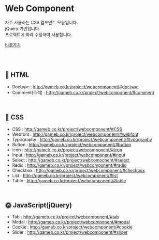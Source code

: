 # Web Component

자주 사용하는 CSS 컴포넌트 모음입니다.<br>
jQuery 기반입니다.<br>
프로젝트에 따라 수정하여 사용합니다.

<a href="http://gameb.co.kr/project/webcomponent/" target="_blank">
    바로가기
</a>

<br><br>

## :page_facing_up: HTML

- Doctype : http://gameb.co.kr/project/webcomponent/#doctype
- Comment(주석) : http://gameb.co.kr/project/webcomponent/#comment

<br>

## :art: CSS

- CSS : http://gameb.co.kr/project/webcomponent/#CSS
- Webfont : http://gameb.co.kr/project/webcomponent/#webfont
- Typography : http://gameb.co.kr/project/webcomponent/#typography
- Button : http://gameb.co.kr/project/webcomponent/#button
- Icon : http://gameb.co.kr/project/webcomponent/#icon
- Input : http://gameb.co.kr/project/webcomponent/#input
- Select : http://gameb.co.kr/project/webcomponent/#select
- Radio : http://gameb.co.kr/project/webcomponent/#radio
- Checkbox : http://gameb.co.kr/project/webcomponent/#checkbox
- List : http://gameb.co.kr/project/webcomponent/#list
- Table : http://gameb.co.kr/project/webcomponent/#table
 
<br>

## :sun_with_face: JavaScript(jQuery)

- Tab : http://gameb.co.kr/project/webcomponent/#tab
- Modal : http://gameb.co.kr/project/webcomponent/#modal
- Cookie : http://gameb.co.kr/project/webcomponent/#cookie
- Slider : http://gameb.co.kr/project/webcomponent/#slider